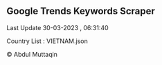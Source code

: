 

## Google Trends Keywords Scraper 
 
Last Update 30-03-2023 , 06:31:40

Country List :
VIETNAM.json



© Abdul Muttaqin 
